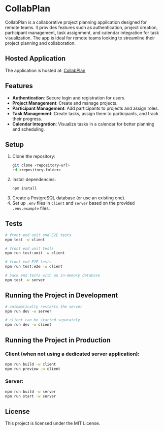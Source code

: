 # CollabPlan

CollabPlan is a collaborative project planning application designed for remote teams. It provides features such as authentication, project creation, participant management, task assignment, and calendar integration for task visualization. The app is ideal for remote teams looking to streamline their project planning and collaboration.

## Hosted Application

The application is hosted at:
[CollabPlan](https://collabplan.f9zj85wh85y6m.eu-central-1.cs.amazonlightsail.com/)

## Features

- **Authentication**: Secure login and registration for users.
- **Project Management**: Create and manage projects.
- **Participant Management**: Add participants to projects and assign roles.
- **Task Management**: Create tasks, assign them to participants, and track their progress.
- **Calendar Integration**: Visualize tasks in a calendar for better planning and scheduling.

## Setup

1. Clone the repository:
   ```bash
   git clone <repository-url>
   cd <repository-folder>
   ```
2. Install dependencies:
   ```bash
   npm install
   ```
3. Create a PostgreSQL database (or use an existing one).
4. Set up `.env` files in `client` and `server` based on the provided `.env.example` files.

## Tests

```bash
# front end unit and E2E tests
npm test -w client

# front end unit tests
npm run test:unit -w client

# front end E2E tests
npm run test:e2e -w client

# back end tests with an in-memory database
npm test -w server
```

## Running the Project in Development

```bash
# automatically restarts the server
npm run dev -w server

# client can be started separately
npm run dev -w client
```

## Running the Project in Production

### Client (when not using a dedicated server application):

```bash
npm run build -w client
npm run preview -w client
```

### Server:

```bash
npm run build -w server
npm run start -w server
```

## License

This project is licensed under the MIT License.
